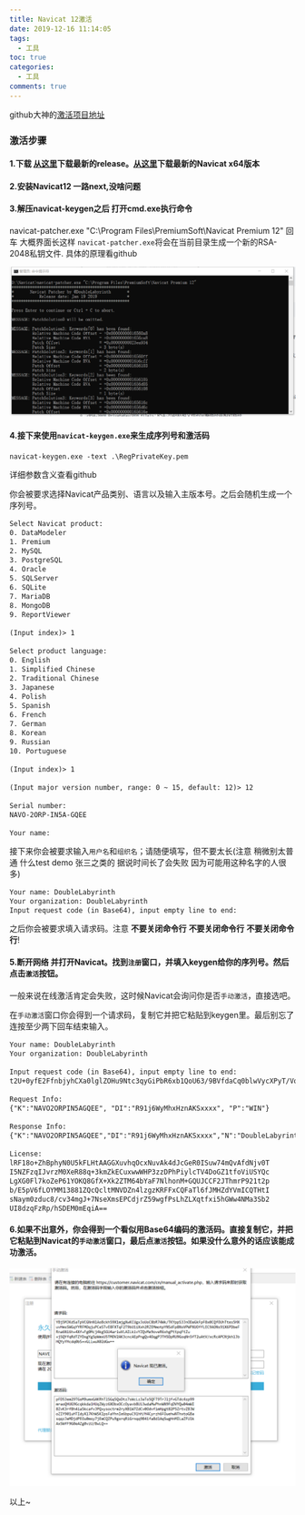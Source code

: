 ```yaml
---
title: Navicat 12激活
date: 2019-12-16 11:14:05
tags:
  - 工具
toc: true
categories:
  - 工具
comments: true
---
```


github大神的[激活项目地址](https://github.com/DoubleLabyrinth/navicat-keygen)

<!--more-->

### 激活步骤

#### 1.下载 [从这里](https://github.com/DoubleLabyrinth/navicat-keygen/releases)下载最新的release。[从这里](http://www.navicat.com.cn/download/direct-download?product=navicat_premium_cs_x64.exe&location=1)下载最新的Navicat x64版本

#### 2.安装Navicat12  一路next,没啥问题

#### 3.解压navicat-keygen之后 打开cmd.exe执行命令

navicat-patcher.exe "C:\Program Files\PremiumSoft\Navicat Premium 12" 回车 大概界面长这样 `navicat-patcher.exe`将会在当前目录生成一个新的RSA-2048私钥文件. 具体的原理看github

![image-20191216112712712](Navicat-12激活/image-20191216112712712.png)

#### 4.接下来使用`navicat-keygen.exe`来生成序列号和激活码



```
navicat-keygen.exe -text .\RegPrivateKey.pem
```

详细参数含义查看github

你会被要求选择Navicat产品类别、语言以及输入主版本号。之后会随机生成一个序列号。

```
Select Navicat product:
0. DataModeler
1. Premium
2. MySQL
3. PostgreSQL
4. Oracle
5. SQLServer
6. SQLite
7. MariaDB
8. MongoDB
9. ReportViewer

(Input index)> 1

Select product language:
0. English
1. Simplified Chinese
2. Traditional Chinese
3. Japanese
4. Polish
5. Spanish
6. French
7. German
8. Korean
9. Russian
10. Portuguese

(Input index)> 1

(Input major version number, range: 0 ~ 15, default: 12)> 12

Serial number:
NAVO-2ORP-IN5A-GQEE

Your name: 
```

接下来你会被要求输入`用户名`和`组织名`；请随便填写，但不要太长(注意 稍微别太普通 什么test demo 张三之类的 据说时间长了会失败 因为可能用这种名字的人很多) 

```
Your name: DoubleLabyrinth
Your organization: DoubleLabyrinth
Input request code (in Base64), input empty line to end:
```

之后你会被要求填入请求码。注意 **不要关闭命令行** **不要关闭命令行** **不要关闭命令行**!

#### 5.断开网络 并打开Navicat。找到`注册`窗口，并填入keygen给你的序列号。然后点击`激活`按钮。

一般来说在线激活肯定会失败，这时候Navicat会询问你是否`手动激活`，直接选吧。

在`手动激活`窗口你会得到一个请求码，复制它并把它粘贴到keygen里。最后别忘了连按至少两下回车结束输入。

```
Your name: DoubleLabyrinth
Your organization: DoubleLabyrinth

Input request code (in Base64), input empty line to end:
t2U+0yfE2FfnbjyhCXa0lglZOHu9Ntc3qyGiPbR6xb1QoU63/9BVfdaCq0blwVycXPyT/Vqw5joIKdM5oCRR/afCPM7iRcyhQMAnvqwc+AOKCqayVV+SqKLvtR/AbREI12w++PQ6Ewfs4A8PgB8OJ9G0jKt6Q/iJRblqi2WWw9mwy+YHcYYh3UAfygTnyj/xl+MzRymbY0lkus+6LPtpDecVsFFhM7F32Ee1QPwISko7bAkHOtkt+joPfYDdn9PDGZ4HEmeLvH6UqZCXkzgaAfynB7cQZFEkId8FsW2NGkbpM7wB2Hi3fNFgOIjutTprixTdbpFKn4w6gGc28ve23A==

Request Info:
{"K":"NAVO2ORPIN5AGQEE", "DI":"R91j6WyMhxHznAKSxxxx", "P":"WIN"}

Response Info:
{"K":"NAVO2ORPIN5AGQEE","DI":"R91j6WyMhxHznAKSxxxx","N":"DoubleLabyrinth","O":"DoubleLabyrinth","T":1547826060}

License:
lRF18o+ZhBphyN0U5kFLHtAAGGXuvhqOcxNuvAk4dJcGeR0ISuw74mQvAfdNjv0T
I5NZFzqIJvrzM0XeR88q+3kmZkECuxwwWHP3zzDPhPiylcTV4DoGZ1tfoViUSYQc
LgXG0Fl7koZeP61YOKQ8GfX+Xk2ZTM64bYaF7NlhonM+GQUJCCF2JThmrP921t2p
b/E5pV6fLOYMM13881ZQcQcltMNVDZn4lzgzKRFFxCQFaTl6fJMHZdYVmICQTHtI
sNaym0zduc8/cv34mgJ+7NseXmsEPCdjrZ59wgfPsLhZLXqtfxi5hGWw4NMa3Sb2
UI8dzqFzRp/hSDEM0mEqiA==
```

#### 6.如果不出意外，你会得到一个看似用Base64编码的激活码。直接复制它，并把它粘贴到Navicat的`手动激活`窗口，最后点`激活`按钮。如果没什么意外的话应该能成功激活。

![image-20191216114222152](Navicat-12激活/image-20191216114222152.png)

以上~
